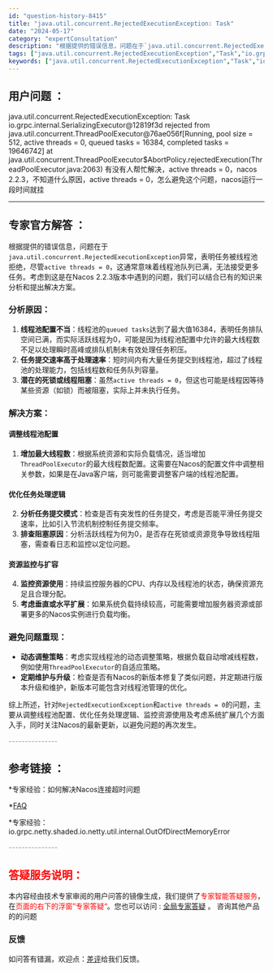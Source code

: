 ```yaml
---
id: "question-history-8415"
title: "java.util.concurrent.RejectedExecutionException: Task"
date: "2024-05-17"
category: "expertConsultation"
description: "根据提供的错误信息，问题在于`java.util.concurrent.RejectedExecutionException`异常，表明任务被线程池拒绝，尽管`active threads = 0`，这通常意味着线程池队列已满，无法接受更多任务。考虑到这是在Nacos 2.2.3版本中遇到的问题，我"
tags: ["java.util.concurrent.RejectedExecutionException","Task","io.grpc.internal.SerializingExecutor","rejected","java.util.concurrent.ThreadPoolExecutor","active threads = 0","nacos 2.2.3","avoid","nacos","hang"]
keywords: ["java.util.concurrent.RejectedExecutionException","Task","io.grpc.internal.SerializingExecutor","rejected","java.util.concurrent.ThreadPoolExecutor","active threads = 0","nacos 2.2.3","avoid","nacos","hang"]
---
```


## 用户问题 ： 
 java.util.concurrent.RejectedExecutionException: Task io.grpc.internal.SerializingExecutor@12819f3d rejected from java.util.concurrent.ThreadPoolExecutor@76ae056f[Running, pool size = 512, active threads = 0, queued tasks = 16384, completed tasks = 19646742] at java.util.concurrent.ThreadPoolExecutor$AbortPolicy.rejectedExecution(ThreadPoolExecutor.java:2063) 有没有人帮忙解决，active threads = 0，nacos 2.2.3，不知道什么原因，active threads = 0，怎么避免这个问题，nacos运行一段时间就挂  

---------------
## 专家官方解答 ：

根据提供的错误信息，问题在于`java.util.concurrent.RejectedExecutionException`异常，表明任务被线程池拒绝，尽管`active threads = 0`，这通常意味着线程池队列已满，无法接受更多任务。考虑到这是在Nacos 2.2.3版本中遇到的问题，我们可以结合已有的知识来分析和提出解决方案。

### 分析原因：

1. **线程池配置不当**：线程池的`queued tasks`达到了最大值16384，表明任务排队空间已满，而实际活跃线程为0，可能是因为线程池配置中允许的最大线程数不足以处理瞬时高峰或排队机制未有效处理任务积压。
2. **任务提交速率高于处理速率**：短时间内有大量任务提交到线程池，超过了线程池的处理能力，包括线程数和任务队列容量。
3. **潜在的死锁或线程阻塞**：虽然`active threads = 0`，但这也可能是线程因等待某些资源（如锁）而被阻塞，实际上并未执行任务。

### 解决方案：

#### 调整线程池配置
1. **增加最大线程数**：根据系统资源和实际负载情况，适当增加`ThreadPoolExecutor`的最大线程数配置。这需要在Nacos的配置文件中调整相关参数，如果是在Java客户端，则可能需要调整客户端的线程池配置。
   
#### 优化任务处理逻辑
2. **分析任务提交模式**：检查是否有突发性的任务提交，考虑是否能平滑任务提交速率，比如引入节流机制控制任务提交频率。
3. **排查阻塞原因**：分析活跃线程为何为0，是否存在死锁或资源竞争导致线程阻塞，需查看日志和监控以定位问题。

#### 资源监控与扩容
4. **监控资源使用**：持续监控服务器的CPU、内存以及线程池的状态，确保资源充足且合理分配。
5. **考虑垂直或水平扩展**：如果系统负载持续较高，可能需要增加服务器资源或部署更多的Nacos实例进行负载均衡。

### 避免问题重现：
- **动态调整策略**：考虑实现线程池的动态调整策略，根据负载自动增减线程数，例如使用`ThreadPoolExecutor`的自适应策略。
- **定期维护与升级**：检查是否有Nacos的新版本修复了类似问题，并定期进行版本升级和维护，新版本可能包含对线程池管理的优化。

综上所述，针对`RejectedExecutionException`和`active threads = 0`的问题，主要从调整线程池配置、优化任务处理逻辑、监控资源使用及考虑系统扩展几个方面入手，同时关注Nacos的最新更新，以避免问题的再次发生。


<font color="#949494">---------------</font> 


## 参考链接 ：

*专家经验：如何解决Nacos连接超时问题 
 
 *[FAQ](https://nacos.io/docs/latest/guide/user/faq)
 
 *专家经验：io.grpc.netty.shaded.io.netty.util.internal.OutOfDirectMemoryError 


 <font color="#949494">---------------</font> 
 


## <font color="#FF0000">答疑服务说明：</font> 

本内容经由技术专家审阅的用户问答的镜像生成，我们提供了<font color="#FF0000">专家智能答疑服务</font>，在<font color="#FF0000">页面的右下的浮窗”专家答疑“</font>。您也可以访问 : [全局专家答疑](https://answer.opensource.alibaba.com/docs/intro) 。 咨询其他产品的的问题

### 反馈
如问答有错漏，欢迎点：[差评](https://ai.nacos.io/user/feedbackByEnhancerGradePOJOID?enhancerGradePOJOId=13637)给我们反馈。
